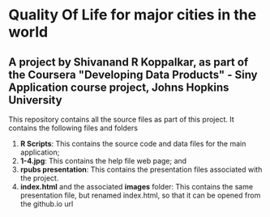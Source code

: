 # Quality Of Life for major cities in the world
## A project by Shivanand R Koppalkar, as part of the Coursera "Developing Data Products" - Siny Application course project, Johns Hopkins University

This repository contains all the source files as part of this project. It contains the following files and folders

1. **R Scripts**: This contains the source code and data files for the main application;
2. **1-4.jpg**: This contains the help file web page; and
3. **rpubs presentation**: This contains the presentation files associated with the project.
4. **index.html** and the associated **images** folder: This contains the same presentation file, but renamed index.html, so that it can be opened from the github.io url
